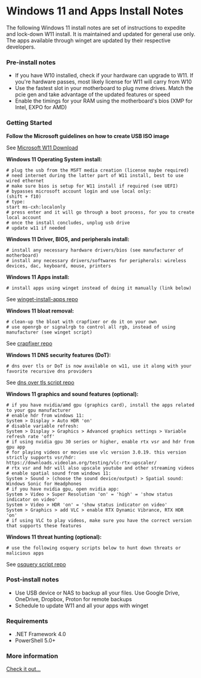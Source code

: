# Windows 11 and Apps Install Notes
The following Windows 11 install notes are set of instructions to expedite and lock-down W11 install. 
It is maintained and updated for general use only. 
The apps available through winget are updated by their respective developers.


### Pre-install notes
* If you have W10 installed, check if your hardware can upgrade to W11. If you're hardware passes, most likely license for W11 will carry from W10
* Use the fastest slot in your motherboard to plug nvme drives. Match the pcie gen and take advantage of the updated features or speed
* Enable the timings for your RAM using the motherboard's bios (XMP for Intel, EXPO for AMD)


### Getting Started
**Follow the Microsoft guidelines on how to create USB ISO image**

See [Microsoft W11 Download](https://www.microsoft.com/en-us/software-download/windows11)

**Windows 11 Operating System install:**

```
# plug the usb from the MSFT media creation (license maybe required)
# need internet during the latter part of W11 install, best to use wired ethernet
# make sure bios is setup for W11 install if required (see UEFI)
# bypasses microsoft account login and use local only:
(shift + f10)
# type:
start ms-cxh:localonly
# press enter and it will go through a boot process, for you to create local account
# once the install concludes, unplug usb drive
# update w11 if needed
```


**Windows 11 Driver, BIOS, and peripherals install:**

```
# install any necessary hardware drivers/bios (see manufacturer of motherboard)
# install any necessary drivers/softwares for peripherals: wireless devices, dac, keyboard, mouse, printers
```



**Windows 11 Apps install:**

```
# install apps using winget instead of doing it manually (link below)
```

See [winget-install-apps repo](https://github.com/divemarkus/winget-install-apps)



**Windows 11 bloat removal:**

```
# clean-up the bloat with crapfixer or do it on your own
# use openrgb or signalrgb to control all rgb, instead of using manufacturer (see winget script)
```

See [crapfixer repo](https://github.com/builtbybel/CrapFixer)



**Windows 11 DNS security features (DoT):**

```
# dns over tls or DoT is now available on w11, use it along with your favorite recursive dns providers
```

See [dns over tls script repo](https://github.com/divemarkus/scripts/blob/main/Configure-DoT.ps1)



**Windows 11 graphics and sound features (optional):**

```
# if you have nvidia/amd gpu (graphics card), install the apps related to your gpu manufacturer
# enable hdr from windows 11:
System > Display > Auto HDR 'on'
# disable variable refresh:
System > Display > Graphics > Advanced graphics settings > Variable refresh rate 'off'
# if using nvidia gpu 30 series or higher, enable rtx vsr and hdr from gpu app
# for playing videos or movies use vlc version 3.0.19. this version strictly supports vsr/hdr:
https://downloads.videolan.org/testing/vlc-rtx-upscaler/
# rtx vsr and hdr will also upscale youtube and other streaming videos
# enable spatial sound from windows 11:
System > Sound > (choose the sound device/output) > Spatial sound: Windows Sonic for Headphones
# if you have nvidia gpu, open nvidia app:
System > Video > Super Resolution 'on' = 'high' = 'show status indicator on video'
System > Video > HDR 'on' = 'show status indicator on video'
System > Graphics > add VLC > enable RTX Dynamic Vibrance, RTX HDR 'on'
# if using VLC to play videos, make sure you have the correct version that supports these features
```



**Windows 11 threat hunting (optional):**

```
# use the following osquery scripts below to hunt down threats or malicious apps
```

See [osquery script repo](https://github.com/divemarkus/osquery/blob/main/W11-Threat-Hunting-v1)



### Post-install notes
* Use USB device or NAS to backup all your files. Use Google Drive, OneDrive, Dropbox, Proton for remote backups 
* Schedule to update W11 and all your apps with winget



### Requirements
* .NET Framework 4.0
* PowerShell 5.0+

### More information
[Check it out...](https://github.com/divemarkus)


